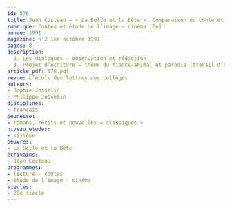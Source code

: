 ```yaml
---
id: 576
title: Jean Cocteau – « La Belle et la Bête ». Comparaison du conte et du film  (2/2)
rubrique: Contes et étude de l’image – cinéma [6e]
annee: 1991
magazine: n°2 1er octobre 1991
pages: 8
description: 
  2. Les dialogues – observation et rédaction
  3. Projet d’écriture – thème du fiancé-animal et parodie (travail d’écriture à partir du « monstre poilu »)
article_pdf: 576.pdf
revue: L’école des lettres des collèges
auteurs:
- Sophie Josselin
- Philippe Josselin
disciplines:
- français
jeunesse:
- romans, récits et nouvelles « classiques »
niveau_etudes:
- sixième
oeuvres:
- La Belle et la Bête
ecrivains:
- Jean Cocteau
programmes:
- lecture - contes
- étude de l’image - cinéma
siecles:
- 20e siècle
---
```

